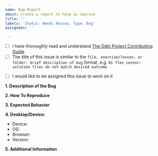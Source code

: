```yaml
---
name: Bug Report
about: Create a report to help us improve
title: ''
labels: 'Status: Needs Review, Type: Bug'
assignees: ''

---
```

<!-- Thank you for taking the time to submit a bug report to The Odin Project. In order to get issues closed in a reasonable amount of time, you must include a baseline of information about the bug in question. Please read this template in its entirety before filling it out to ensure that it is filled out correctly. -->

<!-- Complete the following REQUIRED checkboxes by replacing the whitespace between the square brackets with an 'x', e.g. [x]. -->
- [ ] I have thoroughly read and understand [The Odin Project Contributing Guide](https://github.com/thatblindgeye/css-exercises/blob/main/CONTRIBUTING.md)
- [ ] The title of this issue is similar to the `file, exercise/lesson, or folder: brief description of bug` format, e.g. `01 flex center: solution files do not match desired outcome`

<!-- The following checkbox is OPTIONAL. Completing it does not guarantee you will be assigned this issue, but rather lets us know you are interested in working on it. -->
- [ ] I would like to be assigned this issue to work on it

**1. Description of the Bug**
<!-- A clear and concise description of what the bug is. Include any screenshots that may help show the bug in action. -->


**2. How To Reproduce**
<!-- What steps one might need to take in order to reproduce this bug. -->


**3. Expected Behavior**
<!-- A brief description of what you expected to happen. -->


**4. Desktop/Device:**
 - Device: <!-- [e.g. iPhone6] -->
 - OS: <!-- [e.g. iOS] -->
 - Browser: <!-- [e.g. chrome, safari] -->
 - Version: <!-- [e.g. 22] -->

**5. Additional Information**
<!-- Any additional information about the bug. -->

